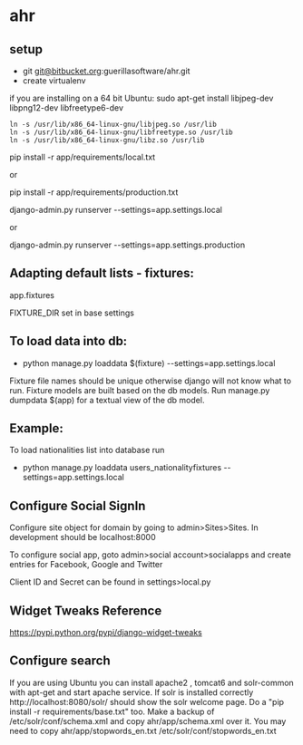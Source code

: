 
# ahr

## setup

- git git@bitbucket.org:guerillasoftware/ahr.git
- create virtualenv


if you are installing on a 64 bit Ubuntu: 
	sudo apt-get install libjpeg-dev libpng12-dev libfreetype6-dev

	ln -s /usr/lib/x86_64-linux-gnu/libjpeg.so /usr/lib
	ln -s /usr/lib/x86_64-linux-gnu/libfreetype.so /usr/lib
	ln -s /usr/lib/x86_64-linux-gnu/libz.so /usr/lib

pip install -r app/requirements/local.txt

 or 

pip install -r app/requirements/production.txt

django-admin.py runserver --settings=app.settings.local

 or 

django-admin.py runserver --settings=app.settings.production

## Adapting default lists - fixtures:

app.fixtures

FIXTURE_DIR set in base settings

## To load data into db:

 - python manage.py loaddata $(fixture) --settings=app.settings.local

Fixture file names should be unique otherwise django will not know what to run.
Fixture models are built based on the db models.
Run manage.py dumpdata $(app) for a textual view of the db model.

## Example:

To load nationalities list into database run

 - python manage.py loaddata users_nationalityfixtures --settings=app.settings.local


## Configure Social SignIn
Configure site object for domain by going to admin>Sites>Sites. In development should be localhost:8000

To configure social app, goto admin>social account>socialapps and create entries for Facebook, Google and Twitter

Client ID and Secret can be found in settings>local.py

## Widget Tweaks Reference
https://pypi.python.org/pypi/django-widget-tweaks



## Configure search

If you are using Ubuntu you can install apache2 , tomcat6 and solr-common with apt-get and start apache service.
If solr is installed correctly http://localhost:8080/solr/ should show the solr welcome page.
Do a "pip install -r requirements/base.txt" too.
Make a backup of /etc/solr/conf/schema.xml and copy ahr/app/schema.xml over it.
You may need to copy ahr/app/stopwords_en.txt /etc/solr/conf/stopwords_en.txt 


